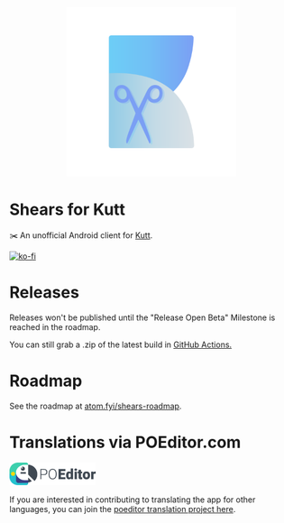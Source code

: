<p align="center">
  <img src="data/shears-logo.svg" height="300"/>
</p>  

# Shears for Kutt

✂️ An unofficial Android client for [Kutt](http://kutt.it/).

[![ko-fi](https://ko-fi.com/img/githubbutton_sm.svg)](https://ko-fi.com/S6S64QETK)

# Releases

Releases won't be published until the "Release Open Beta" Milestone is reached in the roadmap.

You can still grab a .zip of the latest build in [GitHub Actions.](https://github.com/atommarvel/shears-for-kutt/actions/workflows/android.yml)

# Roadmap

See the roadmap at [atom.fyi/shears-roadmap](http://atom.fyi/shears-roadmap).

# Translations via POEditor.com

<img src="data/poeditor.png" height="40"/>

If you are interested in contributing to translating the app for other languages, you can join the [poeditor translation project here](https://poeditor.com/join/project?hash=Tw8KdfZZno). 

